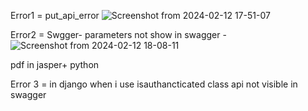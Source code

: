 
Error1 = put_api_error ![Screenshot from 2024-02-12 17-51-07](https://github.com/sakshiandhale12/Flask_api/assets/101056476/407d57d8-1c74-46bd-9803-69dc29b490fb)

Error2 = Swgger- parameters not show in swagger - ![Screenshot from 2024-02-12 18-08-11](https://github.com/sakshiandhale12/Flask_api/assets/101056476/5b375a5f-1a76-4890-95dd-41a6ca866f2c)

pdf in jasper+ python 

Error 3 = in django when i use isauthancticated class api not visible in swagger
